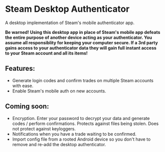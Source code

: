 # Steam Desktop Authenticator
A desktop implementation of Steam's mobile authenticator app.

**Be warned! Using this desktop app in place of Steam's mobile app defeats the entire purpose of another device acting as your authenticator. You assume all responsiblity for keeping your computer secure. If a 3rd party gains access to your  authenticator data they will gain full instant access to your Steam account and all its items!**

## Features:
- Generate login codes and confirm trades on multiple Steam accounts with ease.
- Enable Steam's mobile auth on new accounts.

## Coming soon:
- Encryption. Enter your password to decrypt your data and generate codes / perform confirmations. Protects against files being stolen. Does not protect against keyloggers.
- Notifications when you have a trade waiting to be confirmed.
- Import config file from a rooted Android device so you don't have to remove and re-add the desktop authenticator.
